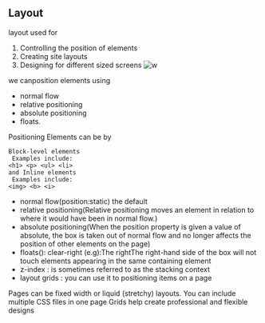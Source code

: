 

## Layout
layout used for 
1. Controlling the position of elements
2. Creating site layouts
3. Designing for different sized screens
![w](https://encrypted-tbn0.gstatic.com/images?q=tbn:ANd9GcRXRB1V8jjHwbAm1hhqMS0N9pFf-XiVEPWp-A&usqp=CAU)

we canposition elements using
* normal flow
* relative positioning
* absolute positioning 
* floats.

Positioning Elements can be by 
```
Block-level elements 
 Examples include:
<h1> <p> <ul> <li>
and Inline elements
 Examples include:
<img> <b> <i>
```

* normal flow(position:static) the default
* relative positioning(Relative positioning moves an element in relation to where it would have been in normal flow.)
* absolute positioning(When the position property is given a value of absolute, the box is taken out of normal flow and no longer affects the position of other elements on the page)
* floats():
clear-right (e.g):The rightThe right-hand side of the 
box will not touch elements appearing in the same containing 
element
* z-index : is sometimes referred to as the stacking context
* layout grids : you can use it to positioning items on a page

Pages can be fixed width or liquid (stretchy) layouts.
You can include multiple CSS files in one page
Grids help create professional and flexible designs
